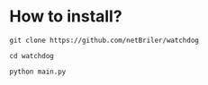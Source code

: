 # How to install?
`git clone https://github.com/netBriler/watchdog`

`cd watchdog`

`python main.py`

